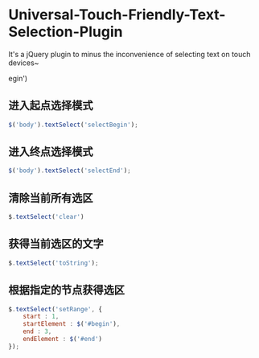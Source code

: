 Universal-Touch-Friendly-Text-Selection-Plugin
==============================================

It's a jQuery plugin to minus the inconvenience of selecting text on touch devices~

egin')

## 进入起点选择模式
```js
$('body').textSelect('selectBegin');
```

## 进入终点选择模式
```js
$('body').textSelect('selectEnd');
```
## 清除当前所有选区
```js
$.textSelect('clear')
```

## 获得当前选区的文字
```js
$.textSelect('toString');
```

## 根据指定的节点获得选区
```js
$.textSelect('setRange', {
	start : 1,
	startElement : $('#begin'),
	end : 3,
	endElement : $('#end')
});
```